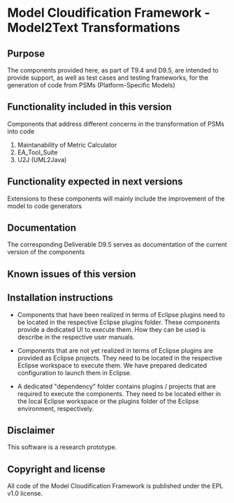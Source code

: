 Model Cloudification Framework - Model2Text Transformations
===========================================================

Purpose
-------

The components provided here, as part of T9.4 and D9.5, are intended to provide support, as well as test cases and testing frameworks, for the generation of code from PSMs (Platform-Specific Models)

Functionality included in this version
--------------------------------------

Components that address different concerns in the transformation of PSMs into code

1) Maintanability of Metric Calculator
3) EA_Tool_Suite
4) U2J (UML2Java)

Functionality expected in next versions
---------------------------------------

Extensions to these components will mainly include the improvement of the model to code generators

Documentation
-------------

The corresponding Deliverable D9.5 serves as documentation of the current version of the components

Known issues of this version
----------------------------

Installation instructions
-------------------------   

- Components that have been realized in terms of Eclipse plugins need to be located in the respective Eclipse plugins folder.
  These components provide a dedicated UI to execute them. How they can be used is describe in the respective user manuals.

- Components that are not yet realized in terms of Eclipse plugins are provided as Eclipse projects. They need to be located in the respective Eclipse workspace to execute them. We have prepared dedicated configuration to launch them in Eclipse. 
  
- A dedicated "dependency" folder contains plugins / projects that are required to execute the components. They need to be   located either in the local Eclipse workspace or the plugins folder of the Eclipse environment, respectively.
  
Disclaimer
----------

This software is a research prototype.

Copyright and license
---------------------

All code of the Model Cloudification Framework is published under the EPL v1.0 license.
